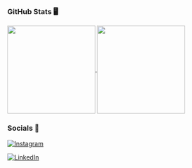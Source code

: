 

### GitHub Stats 🖥


<a href="https://github.com/mfcstt/github-readme-stats">
  <img height=200 align="center" src="https://github-readme-stats.vercel.app/api?username=mfcstt&theme=omni" />
</a>
<a href="https://github.com/mfcstt/convoychat">
  <img height=200 align="center" src="https://github-readme-stats.vercel.app/api/top-langs?username=mfcstt&layout=compact&langs_count=8&card_width=320&theme=omni" />
</a>


### Socials 🎀
<a href="https://www.instagram.com/mfcstt">

![Instagram](https://img.shields.io/badge/Instagram-FF69B4.svg?style=for-the-badge&logo=Instagram&logoColor=white)


<a href="https://www.linkedin.com/in/maria-fernanda-8442841b5/">
  
![LinkedIn](https://img.shields.io/badge/linkedin-FFB6C1.svg?style=for-the-badge&logo=linkedin&logoColor=white)

